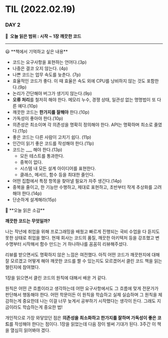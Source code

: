 # TIL (2022.02.19)

### DAY 2

**🔖  오늘 읽은 범위 : 시작 ~ 1장 깨끗한 코드**

---

<aside>
😃 **책에서 기억하고 싶은 내용**

</aside>

- 코드는 요구사항을 표현하는 언어다.(3p)
- 나중은 결코 오지 않는다. (4p)
- 나쁜 코드는 업무 속도를 늦춘다. (7p)
- 효율적인 코드가 좋다. 이 때 효율은 속도 외에 CPU를 낭비하지 않는 것도 포함한다.(9p)
- 논리가 간단해야 버그가 생기지 않는다.(9p)
- **오류 처리**를 철저히 해야 한다. 메모리 누수, 경쟁 상태, 일관성 없는 명명법이 또 다른 예다.(10p)
- 깨끗한 코드는 **한가지를 잘해야** 한다.(10p)
- 가독성이 좋아야 한다.(10p)
- 의존성은 최소이며 각 의존성을 명확히 정의해야 한다. API는 명확하며 최소로 줄였다.(11p)
- 좋은 코드는 다른 사람이 고치기 쉽다. (11p)
- 인간이 읽기 좋은 코드를 작성해야 한다.(11p)
- 코드는 ___ 해야 한다.(13p)
    - 모든 테스트를 통과한다.
    - 중복이 없다.
    - 시스템 내 모든 설계 아이디어를 표현한다.
    - 클래스, 메서드, 함수 등을 최대한 줄인다.
- 어떤 집합에서 특정 항목을 찾아낼 필요가 자주 생긴다.(14p)
- 중복을 줄이고, 한 기능만 수행하고, 제대로 표현하고, 초반부터 작게 추상화를 고려해야 한다.(14p)
- 단순하게 설계해라(15p)

<aside>
🤔 **오늘 읽은 소감**

</aside>

**깨끗한 코드는 무엇일까?** 

나는 작년에 취업을 위해 프로그래밍을 배웠고 빠르게 진행되는 국비 수업을 다 듣지도 못한 상태로 취업을 했다. 현재 회사는 코드의 품질, 깨끗한 아키텍처 등을 강조했고 변수명부터 시작해서 함수 만드는 거 하나하나를 꼼꼼히 리뷰해주셨다.

리뷰를 받으면서도 명확하지 않은 느낌은 여전했다. 아직 어떤 코드가 깨끗한지에 대해 잘 모르겠고 어떻게 해야 깨끗한 코드를 짤 수 있는지도 모르겠어서 클린 코드 책을 읽는 챌린지에 참여했다.

1장을 읽으면서 클린 코드의 원칙에 대해서 배운 거 같다.

원칙은 어떤 큰 흐름이라고 생각하는데 어떤 요구사항에서도 그 흐름에 맞게 전문가가 판단해서 행동해야 한다. 어떤 학문이든 이 원칙을 학습하고 실제 실습하며 그 원칙을 체감하는게 중요한데 나는 이걸 너무 늦게서 공부하기 시작했다는 생각이 든다. 그래도 지금이라도 학습하는게 중요한 법!

개인적으로 가장 와닿았던 점은 **의존성을 최소화하고 한가지를 잘하며 가독성이 좋은 코드**를 작성해야 한다는 점이다. 1장을 읽었는데 다음 장이 벌써 기대가 된다. 3주간 이 책을 열심히 읽어봐야 겠다.